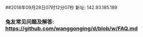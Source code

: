 ##2018年09月28日07时12分07秒 新址: 142.93.185.189
### 兔友常见问题及解答: https://github.com/wanggonging/d/blob/w/FAQ.md

